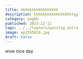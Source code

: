 ```yaml
---
title: kkkkkkkkkkkkkkkkk
description: kkkkkkkkkkkkkkkkktgy
category: yngbb
published: 2023-12-12
tags: ../../layouts/passtag.astro
image: wp2555019.jpg
draft: false
---
```

w﻿ow nice day